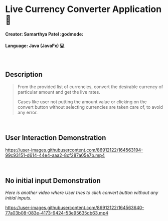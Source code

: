 # Live Currency Converter Application 💱

#### Creator: Samarthya Patel :godmode:
#### Language: Java (JavaFx) :computer:

</br>

## Description

> From the provided list of currencies, convert the desirable currency of particular amount and get the live rates.
> 
> Cases like user not putting the amount value or clicking on the convert button without selecting currencies are taken care of, to avoid any error.

</br>

## User Interaction Demonstration

https://user-images.githubusercontent.com/86912122/164563194-99c93151-d614-44e4-aaa2-8cf287a05e7b.mp4

</br>

## No initial input Demonstration

*Here is another video where User tries to click convert button without any initial inputs.*

https://user-images.githubusercontent.com/86912122/164563640-77a03b08-083e-4173-9424-53e95635db63.mp4
